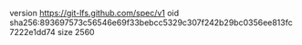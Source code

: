 version https://git-lfs.github.com/spec/v1
oid sha256:893697573c56546e69f33bebcc5329c307f242b29bc0356ee813fc7222e1dd74
size 2560
